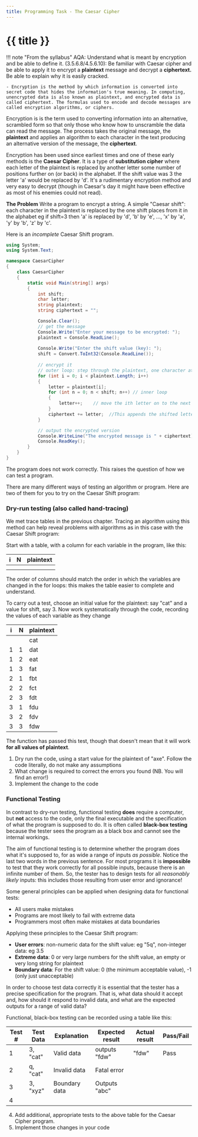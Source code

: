 ```yaml
---
title: Programming Task - The Caesar Cipher
---
```


# {{ title }} 

!!! note "From the syllabus"
    AQA: Understand what is meant by encryption and be able to define it. (3.5.6.8/4.5.6.10): Be familiar with Caesar cipher and be able to apply it to encrypt a **plaintext** message and decrypt a **ciphertext.** Be able to explain why it is easily cracked.
    
    - Encryption is the method by which information is converted into secret code that hides the information's true meaning. In computing, unencrypted data is also known as plaintext, and encrypted data is called ciphertext. The formulas used to encode and decode messages are called encryption algorithms, or ciphers.

Encryption is is the term used to converting information into an alternative, scrambled form so that only those who know how to unscramble the data can read the message.  The process takes the original message, the __plaintext__ and applies an algorithm to each character in the text producing an alternative version of the message, the __ciphertext__.  

Encryption has been used since earliest times and one of these early methods is the __Caesar Cipher__.  It is a type of __substitution cipher__ where each letter of the plaintext is replaced by another letter some number of positions further on (or back) in the alphabet.  If the shift value was 3 the letter 'a' would be replaced by 'd'.  It's a rudimentary encryption method and very easy to decrypt (though in Caesar's day it might have been effective as most of his enemies could not read).


__The Problem__ Write a program to encrypt a string. A simple "Caesar shift": each character in the plaintext is replaced by the one shift places from it in the alphabet eg if shift=3 then 'a' is replaced by 'd', 'b' by 'e', ..., 'x' by 'a', 'y' by 'b', 'z' by 'c'.

Here is an _incomplete_ Caesar Shift program.

```cs
using System;
using System.Text;

namespace CaesarCipher
{
    class CaesarCipher
    {
        static void Main(string[] args)
        {
            int shift;
            char letter;
            string plaintext;
            string ciphertext = "";

            Console.Clear();
            // get the message
            Console.Write("Enter your message to be encrypted: ");
            plaintext = Console.ReadLine();               
            
            Console.Write("Enter the shift value (key): ");
            shift = Convert.ToInt32(Console.ReadLine());
            
            // encrypt it
            // outer loop: step through the plaintext, one character at a time
            for (int i = 0; i < plaintext.Length; i++) 
            {
                letter = plaintext[i];       
                for (int n = 0; n < shift; n++) // inner loop
                {
                    letter++;    // move the ith letter on to the next in the ASCII table, 
                }
                ciphertext += letter;  //This appends the shifted letter to the ciphertext
            }

            // output the encrypted version
            Console.WriteLine("The encrypted message is " + ciphertext);
            Console.ReadKey();
        }
    }
}
```

The program does not work correctly.  This raises the question of how we can test a program.

There are many different ways of testing an algorithm or program. Here are two of them for you to try on the Caesar Shift program:

### Dry-run testing (also called hand-tracing)

We met trace tables in the previous chapter.  Tracing an algorithm using this method can help reveal problems with algorithms as in this case with the Caesar Shift program:

Start with a table, with a column for each variable in the program, like this:

| i     |   N   |   plaintext   |
|-------|-------|---------------|
|       |       |               |
|       |       |               |

The order of columns should match the order in which the variables are changed in the for loops: this makes the table easier to complete and understand.

To carry out a test, choose an initial value for the plaintext: say "cat" and a value for shift, say $3$. Now work systematically through the code, recording the values of each variable as they change

| i     |   N   |   plaintext   |
|-------|-------|---------------|
|       |       |   cat |
|    1   |  1     |   dat            |
|    1   |  2     |   eat            |
|   1   |   3   |   fat |
|   2   |   1   |   fbt |
|   2   |   2   |   fct |
|   2   |   3   |   fdt |
|   3   |   1   |   fdu |
|   3   |   2   |   fdv |
|   3   |   3   |   fdw |

The function has passed this test, though that doesn't mean that it will work __for all values of plaintext__.

1. Dry run the code, using a start value for the plaintext of "axe".  Follow the code literally, do not make any assumptions
2. What change is required to correct the errors you found (NB.  You will find an error!)
3. Implement the change to the code

### Functional Testing

In contrast to dry-run testing, functional testing __does__ require a computer, but __not__ access to the code, only the final executable and the specification of what the program is supposed to do. It is often called __black-box testing__ because the tester sees the program as a black box and cannot see the internal workings.

The aim of functional testing is to determine whether the program does what it's supposed to, for as wide a range of inputs _as possible_. Notice the last two words in the previous sentence. For most programs it is __impossible__ to test that they work correctly for all possible inputs, because there is an infinite number of them. So, the tester has to design tests for all _reasonably likely_ inputs: this includes those resulting from user error and ignorance!

Some general principles can be applied when designing data for functional tests:

- All users make mistakes
- Programs are most likely to fail with extreme data
- Programmers most often make mistakes at data boundaries

Applying these principles to the Caesar Shift program:

- __User errors__: non-numeric data for the shift value: eg "5q", non-integer data: eg 3.5
- __Extreme data__: 0 or very large numbers for the shift value, an empty or very long string for plaintext
- __Boundary data__: For the shift value: 0 (the minimum acceptable value), -1 (only just unacceptable)

In order to choose test data correctly it is essential that the tester has a precise specification for the program. That is, what data should it accept and, how should it respond to invalid data, and what are the expected outputs for a range of valid data?

Functional, black-box testing can be recorded using a table like this:

| Test \# | Test Data | Explanation | Expected result | Actual result | Pass/Fail |
| --------|-----------|-------------|-----------------|---------------|-----------|
|1        | 3, "cat"  |Valid data | outputs "fdw"   | "fdw"           |   Pass      |
|2          |q, "cat" |Invalid data |Fatal error    |               |   |
|3          |3, "xyz"   |Boundary data|Outputs "abc"|   | |
|4 ||||||

4. Add additional, appropriate tests to the above table for the Caesar Cipher program.
5. Implement those changes in your code

